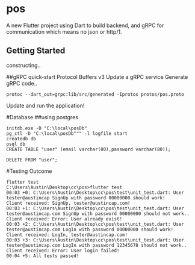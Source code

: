 # pos

A new Flutter project using Dart to build backend, and gRPC for communication which means no json or http/1. 

## Getting Started
constructing..

##gRPC quick-start
Protocol Buffers v3 
Update a gRPC service
Generate gRPC code..
```
protoc --dart_out=grpc:lib/src/generated -Iprotos protos/pos.proto
```
Update and run the application!

#Database
##using postgres

```
initdb.exe -D "C:\local\posDb"
pg_ctl -D "C:\local\posDb^"" -l logfile start
createdb db
psql db
CREATE TABLE "user" (email varchar(80),password varchar(80));

DELETE FROM "user";
```


#Testing Outcome

```
flutter test       
C:\Users\Austin\Desktop\cc\pos>flutter test        
00:03 +0: C:\Users\Austin\Desktop\cc\pos\test\unit_test.dart: User tester@austincap SignUp with password 00000000 should work!
Client received: SignUp, tester@austincap.com!     
00:03 +1: C:\Users\Austin\Desktop\cc\pos\test\unit_test.dart: User tester@austincap.com SignUp with password 00000000 should not work..
Client received: Error: User already exist!        
00:03 +2: C:\Users\Austin\Desktop\cc\pos\test\unit_test.dart: User tester@austincap.com LogIn with password 00000000 should work!
Client received: LogIn, tester@austincap.com!      
00:03 +3: C:\Users\Austin\Desktop\cc\pos\test\unit_test.dart: User tester@austincap.com LogIn with password 12345678 should not work..
Client received: Error: User login failed!
00:04 +5: All tests passed!
```